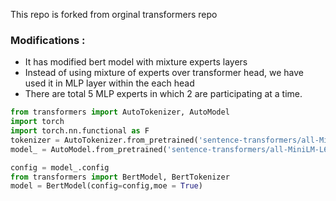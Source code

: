 This repo is forked from orginal transformers repo
### Modifications :
- It has modified bert model with mixture experts layers
- Instead of using mixture of experts over transformer head, we have used it in MLP layer within the each head
- There are total 5 MLP experts in which 2 are participating at a time. 


```python
from transformers import AutoTokenizer, AutoModel
import torch
import torch.nn.functional as F
tokenizer = AutoTokenizer.from_pretrained('sentence-transformers/all-MiniLM-L6-v2')
model_ = AutoModel.from_pretrained('sentence-transformers/all-MiniLM-L6-v2')

config = model_.config
from transformers import BertModel, BertTokenizer
model = BertModel(config=config,moe = True)
```
